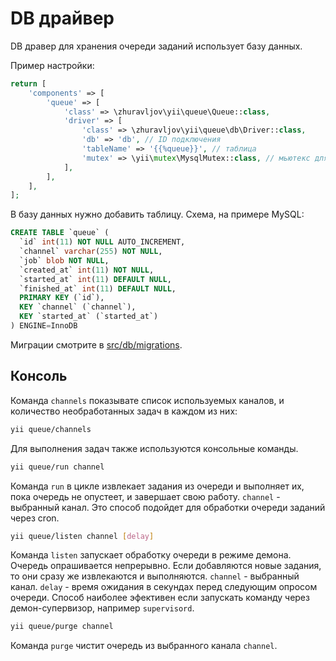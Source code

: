 DB драйвер
==========

DB дравер для хранения очереди заданий использует базу данных.

Пример настройки:

```php
return [
    'components' => [
        'queue' => [
            'class' => \zhuravljov\yii\queue\Queue::class,
            'driver' => [
                'class' => \zhuravljov\yii\queue\db\Driver::class,
                'db' => 'db', // ID подключения
                'tableName' => '{{%queue}}', // таблица
                'mutex' => \yii\mutex\MysqlMutex::class, // мьютекс для синхронизации запросов
            ],
        ],
    ],
];
```

В базу данных нужно добавить таблицу. Схема, на примере MySQL:

```SQL
CREATE TABLE `queue` (
  `id` int(11) NOT NULL AUTO_INCREMENT,
  `channel` varchar(255) NOT NULL,
  `job` blob NOT NULL,
  `created_at` int(11) NOT NULL,
  `started_at` int(11) DEFAULT NULL,
  `finished_at` int(11) DEFAULT NULL,
  PRIMARY KEY (`id`),
  KEY `channel` (`channel`),
  KEY `started_at` (`started_at`)
) ENGINE=InnoDB
```

Миграции смотрите в [src/db/migrations](../../src/db/migrations).

Консоль
-------

Команда `channels` показывате список используемых каналов, и количество необработанных задач в
каждом из них: 

```bash
yii queue/channels
```

Для выполнения задач также используются консольные команды.

```bash
yii queue/run channel
```

Команда `run` в цикле извлекает задания из очереди и выполняет их, пока очередь не опустеет, и
завершает свою работу. `channel` - выбранный канал. Это способ подойдет для обработки очереди
заданий через cron.

```bash
yii queue/listen channel [delay]
```

Команда `listen` запускает обработку очереди в режиме демона. Очередь опрашивается непрерывно.
Если добавляются новые задания, то они сразу же извлекаются и выполняются. `channel` - выбранный
канал. `delay` - время ожидания в секундах перед следующим опросом очереди. Способ наиболее
эфективен если запускать команду через демон-супервизор, например `supervisord`.

```bash
yii queue/purge channel
```

Команда `purge` чистит очередь из выбранного канала `channel`.
